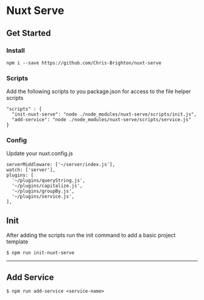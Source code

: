 # Nuxt Serve

## Get Started

### Install

```
npm i --save https://github.com/Chris-Brighton/nuxt-serve
```

### Scripts

Add the following scripts to you package.json for access to the file helper scripts

```
"scripts" : {
  "init-nuxt-serve": "node ./node_modules/nuxt-serve/scripts/init.js",
  "add-service": "node ./node_modules/nuxt-serve/scripts/service.js"
}
```

### Config

Update your nuxt.config.js

```
serverMiddleware: ['~/server/index.js'],
watch: ['server'],
plugins: [
  '~/plugins/queryString.js',
  '~/plugins/capitalize.js',
  '~/plugins/groupBy.js',
  '~/plugins/service.js',
],
```

## Init

After adding the scripts run the init command to add a basic project template

```
$ npm run init-nuxt-serve
```

---

## Add Service

```
$ npm run add-service <service-name>
```
